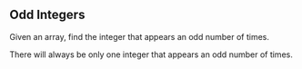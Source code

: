 ## Odd Integers

Given an array, find the integer that appears an odd number of times.

There will always be only one integer that appears an odd number of times.
